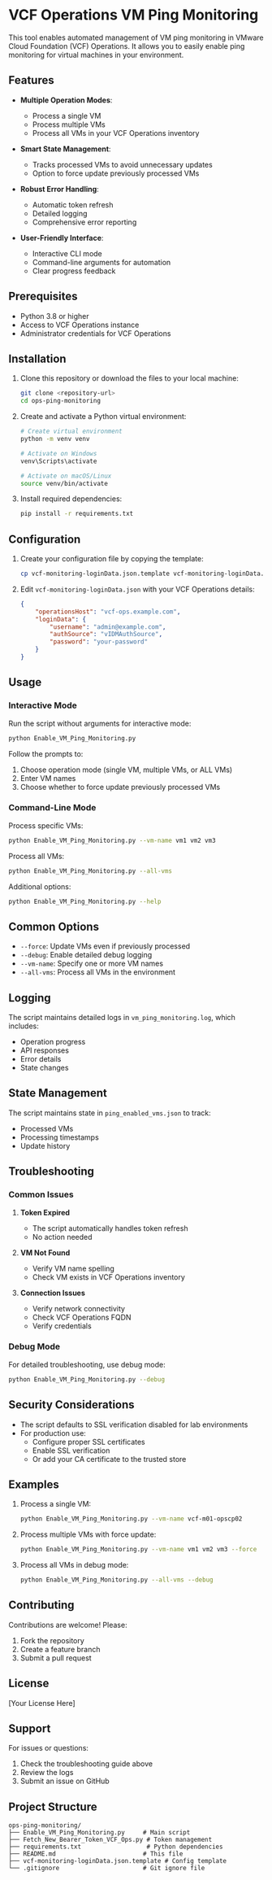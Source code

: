 # VCF Operations VM Ping Monitoring

This tool enables automated management of VM ping monitoring in VMware Cloud Foundation (VCF) Operations. It allows you to easily enable ping monitoring for virtual machines in your environment.

## Features

- **Multiple Operation Modes**:
  - Process a single VM
  - Process multiple VMs
  - Process all VMs in your VCF Operations inventory

- **Smart State Management**:
  - Tracks processed VMs to avoid unnecessary updates
  - Option to force update previously processed VMs

- **Robust Error Handling**:
  - Automatic token refresh
  - Detailed logging
  - Comprehensive error reporting

- **User-Friendly Interface**:
  - Interactive CLI mode
  - Command-line arguments for automation
  - Clear progress feedback

## Prerequisites

- Python 3.8 or higher
- Access to VCF Operations instance
- Administrator credentials for VCF Operations

## Installation

1. Clone this repository or download the files to your local machine:
   ```bash
   git clone <repository-url>
   cd ops-ping-monitoring
   ```

2. Create and activate a Python virtual environment:
   ```bash
   # Create virtual environment
   python -m venv venv

   # Activate on Windows
   venv\Scripts\activate

   # Activate on macOS/Linux
   source venv/bin/activate
   ```

3. Install required dependencies:
   ```bash
   pip install -r requirements.txt
   ```

## Configuration

1. Create your configuration file by copying the template:
   ```bash
   cp vcf-monitoring-loginData.json.template vcf-monitoring-loginData.json
   ```

2. Edit `vcf-monitoring-loginData.json` with your VCF Operations details:
   ```json
   {
       "operationsHost": "vcf-ops.example.com",
       "loginData": {
           "username": "admin@example.com",
           "authSource": "vIDMAuthSource",
           "password": "your-password"
       }
   }
   ```

## Usage

### Interactive Mode

Run the script without arguments for interactive mode:
```bash
python Enable_VM_Ping_Monitoring.py
```

Follow the prompts to:
1. Choose operation mode (single VM, multiple VMs, or ALL VMs)
2. Enter VM names
3. Choose whether to force update previously processed VMs

### Command-Line Mode

Process specific VMs:
```bash
python Enable_VM_Ping_Monitoring.py --vm-name vm1 vm2 vm3
```

Process all VMs:
```bash
python Enable_VM_Ping_Monitoring.py --all-vms
```

Additional options:
```bash
python Enable_VM_Ping_Monitoring.py --help
```

## Common Options

- `--force`: Update VMs even if previously processed
- `--debug`: Enable detailed debug logging
- `--vm-name`: Specify one or more VM names
- `--all-vms`: Process all VMs in the environment

## Logging

The script maintains detailed logs in `vm_ping_monitoring.log`, which includes:
- Operation progress
- API responses
- Error details
- State changes

## State Management

The script maintains state in `ping_enabled_vms.json` to track:
- Processed VMs
- Processing timestamps
- Update history

## Troubleshooting

### Common Issues

1. **Token Expired**
   - The script automatically handles token refresh
   - No action needed

2. **VM Not Found**
   - Verify VM name spelling
   - Check VM exists in VCF Operations inventory

3. **Connection Issues**
   - Verify network connectivity
   - Check VCF Operations FQDN
   - Verify credentials

### Debug Mode

For detailed troubleshooting, use debug mode:
```bash
python Enable_VM_Ping_Monitoring.py --debug
```

## Security Considerations

- The script defaults to SSL verification disabled for lab environments
- For production use:
  - Configure proper SSL certificates
  - Enable SSL verification
  - Or add your CA certificate to the trusted store

## Examples

1. Process a single VM:
   ```bash
   python Enable_VM_Ping_Monitoring.py --vm-name vcf-m01-opscp02
   ```

2. Process multiple VMs with force update:
   ```bash
   python Enable_VM_Ping_Monitoring.py --vm-name vm1 vm2 vm3 --force
   ```

3. Process all VMs in debug mode:
   ```bash
   python Enable_VM_Ping_Monitoring.py --all-vms --debug
   ```

## Contributing

Contributions are welcome! Please:
1. Fork the repository
2. Create a feature branch
3. Submit a pull request

## License

[Your License Here]

## Support

For issues or questions:
1. Check the troubleshooting guide above
2. Review the logs
3. Submit an issue on GitHub

## Project Structure
```
ops-ping-monitoring/
├── Enable_VM_Ping_Monitoring.py     # Main script
├── Fetch_New_Bearer_Token_VCF_Ops.py # Token management
├── requirements.txt                  # Python dependencies
├── README.md                        # This file
├── vcf-monitoring-loginData.json.template # Config template
└── .gitignore                       # Git ignore file
```
